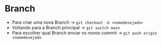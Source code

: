 # Branch
- Para criar uma nova Branch -> ``git checkout -b <nomedesejado>``
- Voltando para a Branch principal -> ``git switch main``
- Para escolher qual Branch enviar os novos commit -> ``git push origin <nomedesejado``
